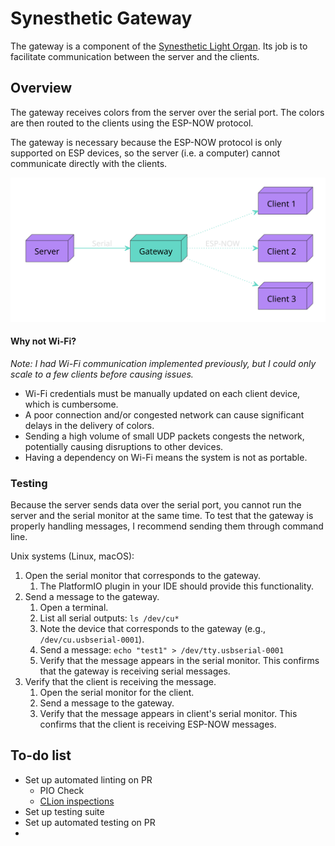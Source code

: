 # Synesthetic Gateway

The gateway is a component of the [Synesthetic Light Organ](https://github.com/Blast12345/Synesthetic). Its job is to
facilitate communication between the server
and the clients.

## Overview

The gateway receives colors from the server over the serial port. The colors are then routed to the clients using the
ESP-NOW protocol.

The gateway is necessary because the ESP-NOW protocol is only supported on ESP devices, so the server (i.e. a computer)
cannot communicate directly with the clients.

<img src="plantuml/overview.svg" alt="Overview">

#### Why not Wi-Fi?

_Note: I had Wi-Fi communication implemented previously, but I could only scale to a few clients before causing issues._

* Wi-Fi credentials must be manually updated on each client device, which is cumbersome.
* A poor connection and/or congested network can cause significant delays in the delivery of colors.
* Sending a high volume of small UDP packets congests the network, potentially causing disruptions to other devices.
* Having a dependency on Wi-Fi means the system is not as portable.

### Testing

Because the server sends data over the serial port, you cannot run the server and the serial monitor at the same time.
To test that the gateway is properly handling messages, I recommend sending them through command line.

Unix systems (Linux, macOS):

1. Open the serial monitor that corresponds to the gateway.
    1. The PlatformIO plugin in your IDE should provide this
       functionality.
2. Send a message to the gateway.
    1. Open a terminal.
    2. List all serial outputs: `ls /dev/cu*`
    3. Note the device that corresponds to the gateway (e.g., `/dev/cu.usbserial-0001`).
    4. Send a message: `echo "test1" > /dev/tty.usbserial-0001`
    5. Verify that the message appears in the serial monitor. This confirms that the gateway is receiving serial
       messages.
3. Verify that the client is receiving the message.
    1. Open the serial monitor for the client.
    2. Send a message to the gateway.
    3. Verify that the message appears in client's serial monitor. This confirms that the client is receiving ESP-NOW
       messages.

## To-do list

- Set up automated linting on PR
    - PIO Check
    - [CLion inspections](https://www.jetbrains.com/help/clion/command-line-code-inspector.html)
- Set up testing suite
- Set up automated testing on PR
- 